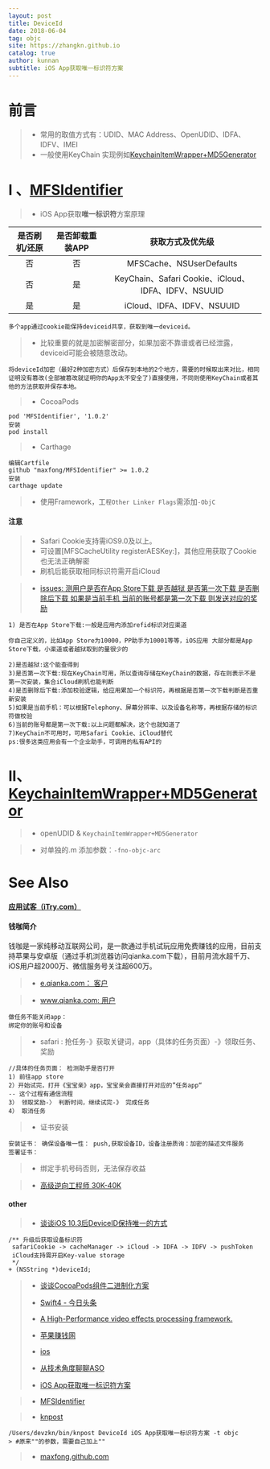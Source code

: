 ```yaml
---
layout: post
title: DeviceId
date: 2018-06-04
tag: objc
site: https://zhangkn.github.io
catalog: true
author: kunnan
subtitle: iOS App获取唯一标识符方案
---
```


# 前言

>* 常用的取值方式有：UDID、MAC Address、OpenUDID、IDFA、IDFV、IMEI
>* 一般使用KeyChain 实现例如[KeychainItemWrapper+MD5Generator](#iikeychainitemwrappermd5generator)
# I 、[MFSIdentifier](https://github.com/iOSobfuscation/MFSIdentifier)



>* iOS App获取**唯一标识符**方案原理

| 是否刷机/还原  | 是否卸载重装APP   | 获取方式及优先级 | 
| :----: | :------: | :-------------: |
|    否  |    否    |   MFSCache、NSUserDefaults  |
|    否  |    是    |   KeyChain、Safari Cookie、iCloud、IDFA、IDFV、NSUUID |
|    是  |    是    |   iCloud、IDFA、IDFV、NSUUID |



```
多个app通过cookie能保持deviceid共享，获取到唯一deviceid。
```
>* 比较重要的就是加密解密部分，如果加密不靠谱或者已经泄露，deviceid可能会被随意改动。

```
将deviceId加密（最好2种加密方式）后保存到本地的2个地方，需要的时候取出来对比，相同证明没有篡改(全部被篡改就证明你的App太不安全了)直接使用，不同则使用KeyChain或者其他的方法获取并保存本地。
```
>* CocoaPods

```
pod 'MFSIdentifier', '1.0.2'
安装
pod install
```

>* Carthage

```
编辑Cartfile
github "maxfong/MFSIdentifier" >= 1.0.2
安装
carthage update
```
>* 使用Framework，工`程Other Linker Flags`需添加`-ObjC`

#### 注意
>* Safari Cookie支持需iOS9.0及以上。
>* 可设置[MFSCacheUtility registerAESKey:]，其他应用获取了Cookie也无法正确解密  
>* 刷机后能获取相同标识符需开启iCloud

>* [issues: 测用户是否在App Store下载 是否越狱 是否第一次下载 是否删除后下载 如果是当前手机 当前的账号都是第一次下载 则发送对应的奖励](https://github.com/maxfong/MFSIdentifier/issues/2)

```
1) 是否在App Store下载:一般是应用内添加refid标识对应渠道

你自己定义的，比如App Store为10000，PP助手为10001等等，iOS应用 大部分都是App Store下载，小渠道或者越狱取到的量很少的

2)是否越狱:这个能查得到
3)是否第一次下载:现在KeyChain可用，所以查询存储在KeyChain的数据，存在则表示不是第一次安装，集合iCloud刷机也能判断
4)是否删除后下载:添加校验逻辑，给应用累加一个标识符，再根据是否第一次下载判断是否重新安装
5)如果是当前手机：可以根据Telephony、屏幕分辨率、以及设备名称等，再根据存储的标识符做校验
6)当前的账号都是第一次下载:以上问题都解决，这个也就知道了
7)KeyChain不可用时，可用Safari Cookie、iCloud替代
ps:很多这类应用会有一个企业助手，可调用的私有API的
```

# II、[KeychainItemWrapper+MD5Generator](https://gist.github.com/zhangkn/0ea9eb3fbfe33ae16b4e11da066703dc)

>* openUDID & `KeychainItemWrapper+MD5Generator`

<script src="https://gist.github.com/zhangkn/0ea9eb3fbfe33ae16b4e11da066703dc.js"></script>

>*  对单独的.m 添加参数：`-fno-objc-arc`

# See Also


#### [应用试客（iTry.com）](https://shike.com/)


#### 钱咖简介

钱咖是一家纯移动互联网公司，是一款通过手机试玩应用免费赚钱的应用，目前支持苹果与安卓版（通过手机浏览器访问qianka.com下载），目前月流水超千万、iOS用户超2000万、微信服务号关注超600万。

>* [e.qianka.com： 客户](https://e.qianka.com/)


>* [www.qianka.com: 用户](https://www.qianka.com/)

```
做任务不能关闭app： 
绑定你的账号和设备
```

>* safari : 抢任务-》获取关键词，app（具体的任务页面）-》领取任务、奖励

```
//具体的任务页面： 检测助手是否打开
1) 前往app store
2）开始试完，打开《宝宝亲》app，宝宝亲会直接打开对应的”任务app“
-- 这个过程有通信流程
3） 领取奖励-〉 判断时间，继续试完-》 完成任务
4） 取消任务
```

>* 证书安装

```
安装证书： 确保设备唯一性： push,获取设备ID，设备注册质询：加密的描述文件服务
签署证书： 
```

>* 绑定手机号码否则，无法保存收益

>* [高级逆向工程师 30K-40K](https://www.zhipin.com/job_detail/3632668511370b790XBz3d25Fw~~.html?ka=comp_joblist_2_blank&lid=291fca63-7f02-41d4-ab53-10636b9c0f6c.brand_jod_list)
>


#### other 
>* [谈谈iOS 10.3后DeviceID保持唯一的方式](https://imfong.com/post/talk-ios10.3-get-deviceid)


```
/** 升级后获取设备标识符
 safariCookie -> cacheManager -> iCloud -> IDFA -> IDFV -> pushToken
 iCloud支持需开启Key-value storage
 */
+ (NSString *)deviceId;
```

>* [谈谈CocoaPods组件二进制化方案](https://imfong.com/post/Talk-iOS-Library-Binary-Practice)
>
>* [Swift4 - 今日头条](https://github.com/hrscy/TodayNews)
>* [A High-Performance video effects processing framework.](https://github.com/ChangbaDevs/KTVVideoProcess)
>* [苹果赚钱网](http://www.shouzuanapp.com/)
>* [ios](http://www.shouzhuanapp.com/app/ios/)
>* [从技术角度聊聊ASO](http://news.deepaso.com/aso/aso-fromtech.html)
>* [iOS App获取唯一标识符方案](https://github.com/maxfong/MFSIdentifier)
 

>* [MFSIdentifier](https://github.com/maxfong/MFSIdentifier)

>* [knpost](https://github.com/zhangkn/KNBin/blob/master/knpost) 
>
```
/Users/devzkn/bin/knpost DeviceId iOS App获取唯一标识符方案 -t objc
> #原来""的参数，需要自己加上""
```

>* [maxfong.github.com](https://github.com/kunnan/maxfong.github.com)